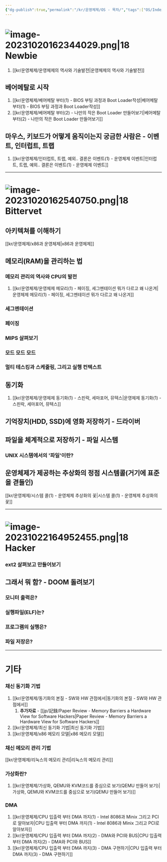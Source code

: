 ```yaml
---
{"dg-publish":true,"permalink":"/kr/운영체제/OS - 목차/","tags":["OS/Index"]}
---
```




# ![image-20231020162344029.png|18](/img/user/kr/data/icon/%EB%AA%A9%EC%B0%A8/image-20231020162344029.png) Newbie
1. [[kr/운영체제/운영체제의 역사와 기술발전\|운영체제의 역사와 기술발전]]
## 베어메탈로 시작
1. [[kr/운영체제/베어메탈 부터(1) - BIOS 부팅 과정과 Boot Loader작성\|베어메탈 부터(1) - BIOS 부팅 과정과 Boot Loader작성]]
2. [[kr/운영체제/베어메탈 부터(2) - 나만의 작은 Boot Loader 만들어보기\|베어메탈 부터(2) - 나만의 작은 Boot Loader 만들어보기]]

## 마우스, 키보드가 어떻게 움직이는지 궁금한 사람은 - 이벤트, 인터럽트, 트랩
1. [[kr/운영체제/인터럽트, 트랩, 예외.. 결론은 이벤트(1) - 운영체제 이벤트\|인터럽트, 트랩, 예외.. 결론은 이벤트(1) - 운영체제 이벤트]]

---------
# ![image-20231020162540750.png|18](/img/user/kr/data/icon/%EB%AA%A9%EC%B0%A8/image-20231020162540750.png) Bittervet
## 아키텍쳐를 이해하기
[[kr/운영체제/x86과 운영체제\|x86과 운영체제]]

## 메모리(RAM)을 관리하는 법
### 메모리 관리의 역사와 CPU의 발전
1. [[kr/운영체제/운영체제 메모리(1) - 페이징, 세그멘테이션 뭐가 다르고 왜 나온겨\|운영체제 메모리(1) - 페이징, 세그멘테이션 뭐가 다르고 왜 나온겨]]
### 세그멘테이션
### 페이징

### MIPS 살펴보기

### 모드 모드 모드
### 멀티 테스킹과 스케줄링, 그리고 실행 컨텍스트

## 동기화
1. [[kr/운영체제/운영체제 동기화(1) - 스핀락, 세마포어, 뮤텍스\|운영체제 동기화(1) - 스핀락, 세마포어, 뮤텍스]]


## 기억장치(HDD, SSD)에 영화 저장하기 - 드라이버

## 파일을 체계적으로 저장하기 - 파일 시스템

### UNIX 시스템에서의 '파일'이란?

## 운영체제가 제공하는 추상화의 정점 시스템콜(거기에 표준을 겯들인)
[[kr/운영체제/시스템 콜(1) - 운영체제 추상화의 꽃\|시스템 콜(1) - 운영체제 추상화의 꽃]]


------
# ![image-20231022164952455.png|18](/img/user/kr/C%20%EC%96%B8%EC%96%B4/assets/C%EC%96%B8%EC%96%B4%20-%20%EB%AA%A9%EC%B0%A8/image-20231022164952455.png) Hacker
### ext2 살펴보고 만들어보기
## 그래서 뭐 함? - DOOM 돌려보기
### 모니터 출력은?
### 실행파일(ELF)는?
### 프로그램의 실행은?
### 파일 저장은?
-------------
# 기타
### 채신 동기화 기법
1. [[kr/운영체제/동기화의 본질 - SW와 HW 관점에서\|동기화의 본질 - SW와 HW 관점에서]]
	1. **추가자료** - [[jp/記録/Paper Review - Memory Barriers a Hardware View for Software Hackers\|Paper Review - Memory Barriers a Hardware View for Software Hackers]]
2. [[kr/운영체제/최신 동기화 기법\|최신 동기화 기법]]
3. [[kr/운영체제/x86  메모리 모델\|x86  메모리 모델]]

### 채신 메모리 관리 기법
[[kr/운영체제/리눅스의 메모리 관리\|리눅스의 메모리 관리]]
### 가상화란?
1. [[kr/운영체제/가상화, QEMU와 KVM코드를 중심으로 보기(QEMU 만들어 보기)\|가상화, QEMU와 KVM코드를 중심으로 보기(QEMU 만들어 보기)]]
### DMA
1. [[kr/운영체제/CPU 입출력 부터 DMA 까지(1) - Intel 8086과 Minix 그리고 PCI로 알아보자\|CPU 입출력 부터 DMA 까지(1) - Intel 8086과 Minix 그리고 PCI로 알아보자]]
2. [[kr/운영체제/CPU 입출력 부터 DMA 까지(2) - DMA와 PCI와 BUS\|CPU 입출력 부터 DMA 까지(2) - DMA와 PCI와 BUS]]
3. [[kr/운영체제/CPU 입출력 부터 DMA 까지(3) - DMA 구현하기\|CPU 입출력 부터 DMA 까지(3) - DMA 구현하기]]